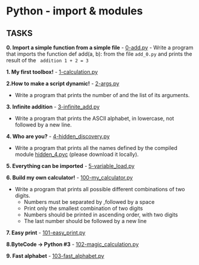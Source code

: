 # Python - import & modules

## TASKS

**0.  Import a simple function from a simple file** - [0-add.py](https://github.com/washucode/alx-higher_level_programming/blob/main/0x02-python-import_modules/0-add.py)
    - Write a program that imports the function def add(a, b): from the file ```add_0.py``` and prints the result of the ``` addition 1 + 2 = 3```

**1. My first toolbox!** - [1-calculation.py](https://github.com/washucode/alx-higher_level_programming/blob/main/0x02-python-import_modules/1-calculation.py)
  

**2.How to make a script dynamic!** - [2-args.py](https://github.com/washucode/alx-higher_level_programming/blob/main/0x02-python-import_modules/2-args.py)
  - Write a program that prints the number of and the list of its arguments.    

**3. Infinite addition** - [3-infinite_add.py](https://github.com/washucode/alx-higher_level_programming/blob/main/0x02-python-import_modules/3-infinite_add.py)
  - Write a program that prints the ASCII alphabet, in lowercase, not followed by a new line.

**4. Who are you?** - [4-hidden_discovery.py](https://github.com/washucode/alx-higher_level_programming/blob/main/0x02-python-import_modules/4-hidden_discovery.py)
  - Write a program that prints all the names defined by the compiled module [hidden_4.pyc]() (please download it locally).

**5.  Everything can be imported** - [5-variable_load.py](https://github.com/washucode/alx-higher_level_programming/blob/main/0x02-python-import_modules/5-variable_load.py)
  

**6.  Build my own calculator!** - [100-my_calculator.py](https://github.com/washucode/alx-higher_level_programming/blob/main/0x02-python-import_modules/100-my_calculator.py)
  - Write a program that prints all possible different combinations of two digits.
    - Numbers must be separated by ,followed by a space
    - Print only the smallest combination of two digits
    - Numbers should be printed in ascending order, with two digits
    - The last number should be followed by a new line

**7. Easy print** - [101-easy_print.py](https://github.com/washucode/alx-higher_level_programming/blob/main/0x02-python-import_modules/101-easy_print.py)
  
**8.ByteCode -> Python #3** - [102-magic_calculation.py](https://github.com/washucode/alx-higher_level_programming/blob/main/0x02-python-import_modules/102-magic_calculation.py)
  

**9. Fast alphabet** - [103-fast_alphabet.py](https://github.com/washucode/alx-higher_level_programming/blob/main/0x02-python-import_modules/103-fast_alphabet.py)
 